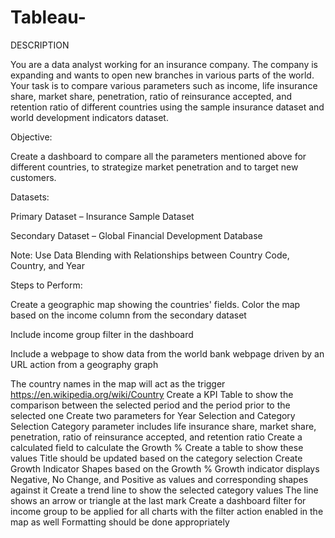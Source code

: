 # Tableau-
DESCRIPTION

You are a data analyst working for an insurance company. The company is expanding and wants to open new branches in various parts of the world. Your task is to compare various parameters such as income, life insurance share, market share, penetration, ratio of reinsurance accepted, and retention ratio of different countries using the sample insurance dataset and world development indicators dataset.

 

Objective: 

Create a dashboard to compare all the parameters mentioned above for different countries, to strategize market penetration and to target new customers.

Datasets:

Primary Dataset – Insurance Sample Dataset

Secondary Dataset – Global Financial Development Database

Note: Use Data Blending with Relationships between Country Code, Country, and Year

Steps to Perform: 

Create a geographic map showing the countries' fields. Color the map based on the income column from the secondary dataset

Include income group filter in the dashboard

Include a webpage to show data from the world bank webpage driven by an URL action from a geography graph

The country names in the map will act as the trigger
https://en.wikipedia.org/wiki/Country
Create a KPI Table to show the comparison between the selected period and the period prior to the selected one
Create two parameters for Year Selection and Category Selection
Category parameter includes life insurance share, market share, penetration, ratio of reinsurance accepted, and retention ratio
Create a calculated field to calculate the Growth %
Create a table to show these values
Title should be updated based on the category selection
Create Growth Indicator Shapes based on the Growth %
Growth indicator displays Negative, No Change, and Positive as values and corresponding shapes against it
Create a trend line to show the selected category values
The line shows an arrow or triangle at the last mark
Create a dashboard filter for income group to be applied for all charts with the filter action enabled in the map as well
Formatting should be done appropriately
